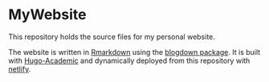 # MyWebsite
This repository holds the source files for my personal website.

The website is written in [Rmarkdown](https://rmarkdown.rstudio.com/) using the [blogdown package](https://bookdown.org/yihui/blogdown/).
It is built with [Hugo-Academic](https://themes.gohugo.io/academic/) and dynamically deployed from this repository with [netlify](https://www.netlify.com/).

